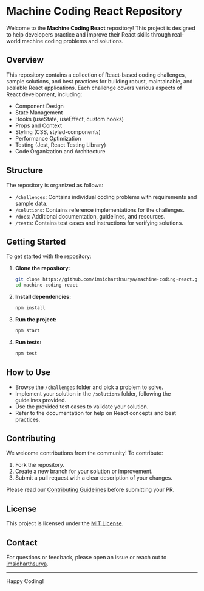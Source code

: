 # Machine Coding React Repository

Welcome to the **Machine Coding React** repository! This project is designed to help developers practice and improve their React skills through real-world machine coding problems and solutions.

## Overview

This repository contains a collection of React-based coding challenges, sample solutions, and best practices for building robust, maintainable, and scalable React applications. Each challenge covers various aspects of React development, including:

- Component Design
- State Management
- Hooks (useState, useEffect, custom hooks)
- Props and Context
- Styling (CSS, styled-components)
- Performance Optimization
- Testing (Jest, React Testing Library)
- Code Organization and Architecture

## Structure

The repository is organized as follows:

- `/challenges`: Contains individual coding problems with requirements and sample data.
- `/solutions`: Contains reference implementations for the challenges.
- `/docs`: Additional documentation, guidelines, and resources.
- `/tests`: Contains test cases and instructions for verifying solutions.

## Getting Started

To get started with the repository:

1. **Clone the repository:**
   ```bash
   git clone https://github.com/imsidharthsurya/machine-coding-react.git
   cd machine-coding-react
   ```

2. **Install dependencies:**
   ```bash
   npm install
   ```

3. **Run the project:**
   ```bash
   npm start
   ```

4. **Run tests:**
   ```bash
   npm test
   ```

## How to Use

- Browse the `/challenges` folder and pick a problem to solve.
- Implement your solution in the `/solutions` folder, following the guidelines provided.
- Use the provided test cases to validate your solution.
- Refer to the documentation for help on React concepts and best practices.

## Contributing

We welcome contributions from the community! To contribute:

1. Fork the repository.
2. Create a new branch for your solution or improvement.
3. Submit a pull request with a clear description of your changes.

Please read our [Contributing Guidelines](./docs/CONTRIBUTING.md) before submitting your PR.

## License

This project is licensed under the [MIT License](./LICENSE).

## Contact

For questions or feedback, please open an issue or reach out to [imsidharthsurya](https://github.com/imsidharthsurya).

---

Happy Coding!
